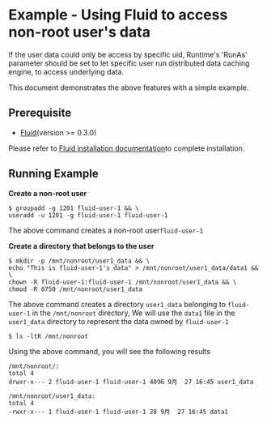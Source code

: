 # Example - Using Fluid to access non-root user's data

If the user data could only be access by specific uid, Runtime's 'RunAs' parameter should be set to let specific user run distributed data caching engine, to access underlying data.

This document demonstrates the above features with a simple example.

## Prerequisite

- [Fluid](https://github.com/fluid-cloudnative/fluid)(version >= 0.3.0)

Please refer to [Fluid installation documentation](https://github.com/fluid-cloudnative/fluid/blob/master/docs/zh/userguide/install.md)to complete installation.

## Running Example
   
**Create a non-root user**
```
$ groupadd -g 1201 fluid-user-1 && \
useradd -u 1201 -g fluid-user-1 fluid-user-1
```
The above command creates a non-root user`fluid-user-1`

**Create a directory that belongs to the user**
```
$ mkdir -p /mnt/nonroot/user1_data && \
echo "This is fluid-user-1's data" > /mnt/nonroot/user1_data/data1 && \
chown -R fluid-user-1:fluid-user-1 /mnt/nonroot/user1_data && \
chmod -R 0750 /mnt/nonroot/user1_data
```
The above command creates a directory `user1_data` belonging to `fluid-user-1` in the `/mnt/nonroot` directory, We will use the `data1` file in the `user1_data` directory to represent the data owned by `fluid-user-1`

```
$ ls -ltR /mnt/nonroot
```
Using the above command, you will see the following results
```
/mnt/nonroot/:
total 4
drwxr-x--- 2 fluid-user-1 fluid-user-1 4096 9月  27 16:45 user1_data

/mnt/nonroot/user1_data:
total 4
-rwxr-x--- 1 fluid-user-1 fluid-user-1 28 9月  27 16:45 data1
```
